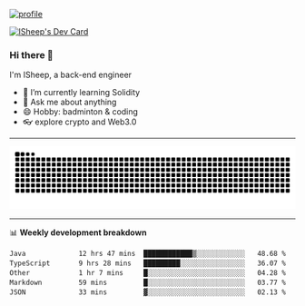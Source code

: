 [![profile](https://user-images.githubusercontent.com/54968314/208005045-e4b42f3b-833d-4242-bfcc-e764865553a2.svg)](https://www.calligrapher.ai/)

<a href="https://app.daily.dev/linziyang1106"><img src="https://api.daily.dev/devcards/v2/i4Spwx5Skx5FpTqWcwoit.png?r=kgx&type=wide" width="652" alt="ISheep's Dev Card"/></a>

### Hi there 🐏

I'm ISheep, a back-end engineer

- 🔭 I’m currently learning Solidity
- 💬 Ask me about anything
- 😄 Hobby: badminton & coding
- 👓 explore crypto and Web3.0

-------

![](https://raw.githubusercontent.com/ISheepp/ISheepp/output/github-contribution-grid-snake.svg)

-------

📊 **Weekly development breakdown**
<!--START_SECTION:waka-->

```txt
Java             12 hrs 47 mins  ████████████▒░░░░░░░░░░░░   48.68 %
TypeScript       9 hrs 28 mins   █████████░░░░░░░░░░░░░░░░   36.07 %
Other            1 hr 7 mins     █░░░░░░░░░░░░░░░░░░░░░░░░   04.28 %
Markdown         59 mins         █░░░░░░░░░░░░░░░░░░░░░░░░   03.77 %
JSON             33 mins         ▓░░░░░░░░░░░░░░░░░░░░░░░░   02.13 %
```

<!--END_SECTION:waka-->
